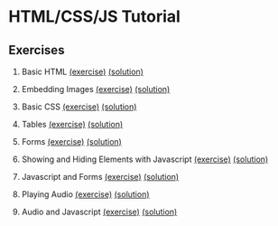 # HTML/CSS/JS Tutorial

## Exercises

1. Basic HTML [(exercise)](https://github.com/sebschu/html-tutorial/tree/master/exercises/01_basic_html) [(solution)](https://nlp.stanford.edu/~sebschu/html-tutorial/solutions/01_basic_html/solution.html)

2. Embedding Images [(exercise)](https://github.com/sebschu/html-tutorial/tree/master/exercises/02_image) [(solution)](https://nlp.stanford.edu/~sebschu/html-tutorial/solutions/02_image/solution.html)

3. Basic CSS [(exercise)](https://github.com/sebschu/html-tutorial/tree/master/exercises/03_basic_css) [(solution)](https://nlp.stanford.edu/~sebschu/html-tutorial/solutions/03_basic_css/solution.html)

4. Tables [(exercise)](https://github.com/sebschu/html-tutorial/tree/master/exercises/04_tables) [(solution)](https://nlp.stanford.edu/~sebschu/html-tutorial/solutions/04_tables/solution.html)

5. Forms [(exercise)](https://github.com/sebschu/html-tutorial/tree/master/exercises/05_forms) [(solution)](https://nlp.stanford.edu/~sebschu/html-tutorial/solutions/05_forms/solution.html)

6. Showing and Hiding Elements with Javascript [(exercise)](https://github.com/sebschu/html-tutorial/tree/master/exercises/06_js_show_hide) [(solution)](https://nlp.stanford.edu/~sebschu/html-tutorial/solutions/06_js_show_hide/solution.html)

7. Javascript and Forms [(exercise)](https://github.com/sebschu/html-tutorial/tree/master/exercises/07_js_forms) [(solution)](https://nlp.stanford.edu/~sebschu/html-tutorial/solutions/07_js_forms/solution.html)

8. Playing Audio [(exercise)](https://github.com/sebschu/html-tutorial/tree/master/exercises/08_basic_audio) [(solution)](https://nlp.stanford.edu/~sebschu/html-tutorial/solutions/08_basic_audio/solution.html)

9. Audio and Javascript [(exercise)](https://github.com/sebschu/html-tutorial/tree/master/exercises/09_js_audio) [(solution)](https://nlp.stanford.edu/~sebschu/html-tutorial/solutions/09_js_audio/solution.html)
